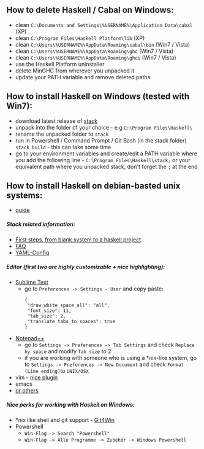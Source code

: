 ## How to delete Haskell / Cabal on Windows:

 * clean `C:\Documents and Settings\%USERNAME%\Application Data\cabal` (XP)
 * clean `C:\Program Files\Haskell Platform\lib`                       (XP)
 * clean `C:\Users\%USERNAME%\AppData\Roaming\cabal\bin`               (Win7 / Vista)
 * clean `C:\Users\%USERNAME%\AppData\Roaming\ghc`                     (Win7 / Vista)
 * clean `C:\Users\%USERNAME%\AppData\Roaming\ghci`                    (Win7 / Vista)
 * use the Haskell Platform uninstaller
 * delete MinGHC from wherever you unpacked it
 * update your PATH variable and remove deleted paths


## How to install Haskell on Windows (tested with Win7):

 * download latest release of [stack](https://github.com/commercialhaskell/stack/releases/tag/v0.1.5.0)
 * unpack into the folder of your choice - e.g `C:\Program Files\Haskell\`
 * rename the unpacked folder to `stack`
 * run in Powershell / Command Prompt / Git Bash (in the stack folder) `stack build` - this can take some time
 * go to your environment variables and create/edit a PATH variable where you add the following line - `C:\Program Files\Haskell\stack;` or your equivalent path where you unpacked stack, don't forget the `;` at the end

## How to install Haskell on debian-basted unix systems:

 * [guide](https://github.com/commercialhaskell/stack/blob/master/doc/GUIDE.md)

##### Stack related information:

 * [First steps, from blank system to a haskell project](https://github.com/commercialhaskell/stack/blob/master/doc/GUIDE.md)
 * [FAQ](https://github.com/commercialhaskell/stack/blob/master/doc/faq.md)
 * [YAML-Config](https://github.com/commercialhaskell/stack/blob/master/doc/yaml_configuration.md)

##### Editor (first two are highly customizable + nice highlighting):
 
 * [Sublime Text](http://www.sublimetext.com/3)
   * go to `Preferences -> Settings - User` and copy paste:
     ```
     {
      "draw_white_space_all": "all",
      "font_size": 11,  
      "tab_size": 2,
      "translate_tabs_to_spaces": true
     }
     ```
 * [Notepad++](https://notepad-plus-plus.org/)
   * go to `Settings -> Preferences -> Tab Settings` and check `Replace by space` and modify `Tab size` to 2
   * if you are working with someone who is using a *nix-like system, go to `Settings -> Preferences -> New Document` and check `Format (Line ending)`to `UNIX/OSX`
 * vim - [nice plugin](https://github.com/lukerandall/haskellmode-vim)
 * emacs
 * [or others](https://wiki.haskell.org/IDEs)


##### Nice perks for working with Haskell on Windows:

 * *nix like shell and git support - [Git4Win](https://git-for-windows.github.io/)
 * Powershell
   * `Win-Flag -> Search "Powershell"`
   * `Win-Flag -> Alle Programme -> Zubehör -> Windows Powershell`

